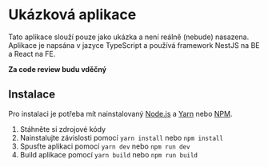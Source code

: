 # Ukázková aplikace

Tato aplikace slouží pouze jako ukázka a není reálně (nebude) nasazena. Aplikace je napsána v jazyce TypeScript a používá framework NestJS na BE a React na FE.

**Za code review budu vděčný**

## Instalace

Pro instalaci je potřeba mít nainstalovaný [Node.js](https://nodejs.org/en/) a [Yarn](https://yarnpkg.com/) nebo [NPM](https://www.npmjs.com/).

1. Stáhněte si zdrojové kódy
2. Nainstalujte závislosti pomocí `yarn install` nebo `npm install`
3. Spusťte aplikaci pomocí `yarn dev` nebo `npm run dev`
4. Build aplikace pomocí `yarn build` nebo `npm run build`
